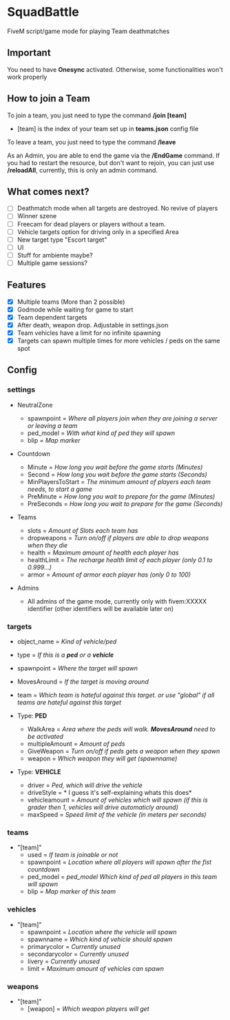 # SquadBattle
 FiveM script/game mode for playing Team deathmatches

## Important
 You need to have **Onesync** activated. Otherwise, some functionalities won't work properly

## How to join a Team
To join a team, you just need to type the command **/join [team]**
- [team] is the index of your team set up in **teams.json** config file

To leave a team, you just need to type the command **/leave**

As an Admin, you are able to end the game via the **/EndGame** command. 
If you had to restart the resource, but don't want to rejoin, you can just use **/reloadAll**, currently, this is only an admin command.

## What comes next?
- [ ] Deathmatch mode when all targets are destroyed. No revive of players
- [ ] Winner szene
- [ ] Freecam for dead players or players without a team.
- [ ] Vehicle targets option for driving only in a specified Area
- [ ] New target type "Escort target"
- [ ] UI 
- [ ] Stuff for ambiente maybe?
- [ ] Multiple game sessions?

## Features
- [x] Multiple teams (More than 2 possible)
- [x] Godmode while waiting for game to start
- [x] Team dependent targets
- [x] After death, weapon drop. Adjustable in settings.json
- [x] Team vehicles have a limit for no infinite spawning
- [x] Targets can spawn multiple times for more vehicles / peds on the same spot

## Config
### settings
- NeutralZone
  - spawnpoint = *Where all players join when they are joining a server or leaving a team*
  - ped_model = *With what kind of ped they will spawn*
  - blip = *Map marker*

- Countdown
  - Minute = *How long you wait before the game starts (Minutes)*
  - Second = *How long you wait before the game starts (Seconds)*
  - MinPlayersToStart = *The minimum amount of players each team needs, to start a game*
  - PreMinute = *How long you wait to prepare for the game (Minutes)*
  - PreSeconds = *How long you wait to prepare for the game (Seconds)*

- Teams
  - slots = *Amount of Slots each team has*
  - dropweapons = *Turn on/off if players are able to drop weapons when they die*
  - health = *Maximum amount of health each player has*
  - healthLimit = *The recharge health limit of each player (only 0.1 to 0.999...)*
  - armor = *Amount of armor each player has (only 0 to 100)*

- Admins
  - All admins of the game mode, currently only with fivem:XXXXX identifier (other identifiers will be available later on)

### targets
- object_name = *Kind of vehicle/ped*
- type = *If this is a **ped** or a **vehicle***
- spawnpoint = *Where the target will spawn*
- MovesAround = *If the target is moving around*
- team = *Which team is hateful against this target. or use "global" if all teams are hateful against this target*

- Type: **PED**
  - WalkArea = *Area where the peds will walk. **MovesAround** need to be activated*
  - multipleAmount = *Amount of peds*
  - GiveWeapon = *Turn on/off if peds gets a weapon when they spawn*
  - weapon = *Which weapon they will get (spawnname)*

- Type: **VEHICLE** 
  - driver = *Ped, which will drive the vehicle*
  - driveStyle = * I guess it's self-explaining whats this does*
  - vehicleamount = *Amount of vehicles which will spawn (if this is grader then 1, vehicles will drive automaticly around)*
  - maxSpeed = *Speed limit of the vehicle (in meters per seconds)*

### teams
- "[team]"
  -  used = *If team is joinable or not*
  -  spawnpoint = *Location where all players will spawn after the fist countdown*
  -  ped_model = *ped_model* *Which kind of ped all players in this team will spawn*
  -  blip = *Map marker of this team*

### vehicles
- "[team]"
  - spawnpoint = *Location where the vehicle will spawn*
  - spawnname = *Which kind of vehicle should spawn*
  - primarycolor = *Currently unused*
  - secondarycolor = *Currently unused*
  - livery = *Currently unused*
  - limit = *Maximum amount of vehicles can spawn*

### weapons
- "[team]"
  - [weapon] = *Which weapon players will get*
